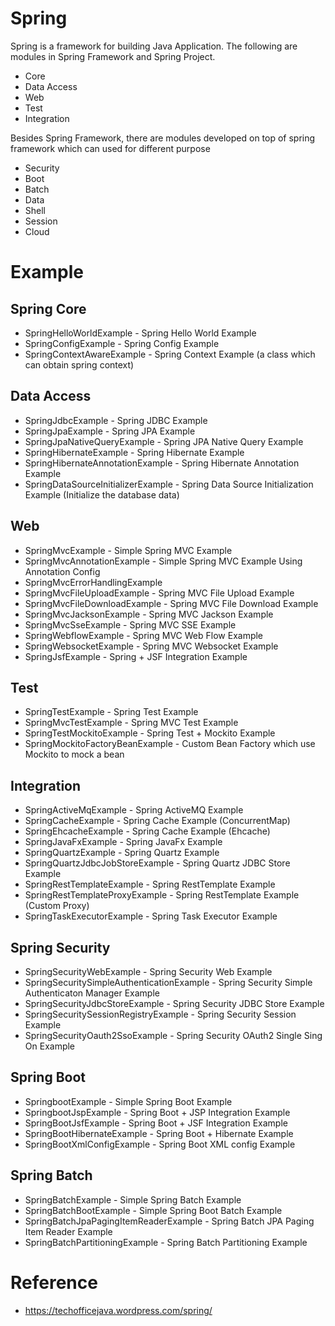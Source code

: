 # Spring 

Spring is a framework for building Java Application. The following are modules in Spring Framework and Spring Project. 
* Core
* Data Access
* Web
* Test
* Integration

Besides Spring Framework, there are modules developed on top of spring framework which can used for different purpose 

* Security
* Boot
* Batch
* Data
* Shell
* Session
* Cloud

# Example

## Spring Core
* SpringHelloWorldExample - Spring Hello World Example
* SpringConfigExample - Spring Config Example 
* SpringContextAwareExample - Spring Context Example (a class which can obtain spring context)


## Data Access
* SpringJdbcExample - Spring JDBC Example
* SpringJpaExample - Spring JPA Example
* SpringJpaNativeQueryExample - Spring JPA Native Query Example
* SpringHibernateExample - Spring Hibernate Example
* SpringHibernateAnnotationExample - Spring Hibernate Annotation Example
* SpringDataSourceInitializerExample - Spring Data Source Initialization Example (Initialize the database data)

## Web
* SpringMvcExample - Simple Spring MVC Example
* SpringMvcAnnotationExample - Simple Spring MVC Example Using Annotation Config
* SpringMvcErrorHandlingExample
* SpringMvcFileUploadExample - Spring MVC File Upload Example
* SpringMvcFileDownloadExample - Spring MVC File Download Example
* SpringMvcJacksonExample - Spring MVC Jackson Example
* SpringMvcSseExample - Spring MVC SSE Example
* SpringWebflowExample - Spring MVC Web Flow Example
* SpringWebsocketExample - Spring MVC Websocket Example
* SpringJsfExample - Spring + JSF Integration Example

## Test
* SpringTestExample - Spring Test Example
* SpringMvcTestExample - Spring MVC Test Example
* SpringTestMockitoExample - Spring Test + Mockito Example
* SpringMockitoFactoryBeanExample - Custom Bean Factory which use Mockito to mock a bean

## Integration
* SpringActiveMqExample - Spring ActiveMQ Example
* SpringCacheExample - Spring Cache Example (ConcurrentMap)
* SpringEhcacheExample - Spring Cache Example (Ehcache)
* SpringJavaFxExample - Spring JavaFx Example
* SpringQuartzExample - Spring Quartz Example
* SpringQuartzJdbcJobStoreExample - Spring Quartz JDBC Store Example
* SpringRestTemplateExample - Spring RestTemplate Example
* SpringRestTemplateProxyExample - Spring RestTemplate Example (Custom Proxy)
* SpringTaskExecutorExample - Spring Task Executor Example

## Spring Security
* SpringSecurityWebExample - Spring Security Web Example
* SpringSecuritySimpleAuthenticationExample - Spring Security Simple Authenticaton Manager Example
* SpringSecurityJdbcStoreExample - Spring Security JDBC Store Example
* SpringSecuritySessionRegistryExample - Spring Security Session Example
* SpringSecurityOauth2SsoExample - Spring Security OAuth2 Single Sing On Example

## Spring Boot 
* SpringbootExample - Simple Spring Boot Example
* SpringbootJspExample - Spring Boot + JSP Integration Example
* SpringBootJsfExample - Spring Boot + JSF Integration Example
* SpringBootHibernateExample - Spring Boot + Hibernate Example
* SpringBootXmlConfigExample - Spring Boot XML config Example

## Spring Batch
* SpringBatchExample - Simple Spring Batch Example
* SpringBatchBootExample - Simple Spring Boot Batch Example
* SpringBatchJpaPagingItemReaderExample - Spring Batch JPA Paging Item Reader Example
* SpringBatchPartitioningExample - Spring Batch Partitioning Example


# Reference
* https://techofficejava.wordpress.com/spring/
